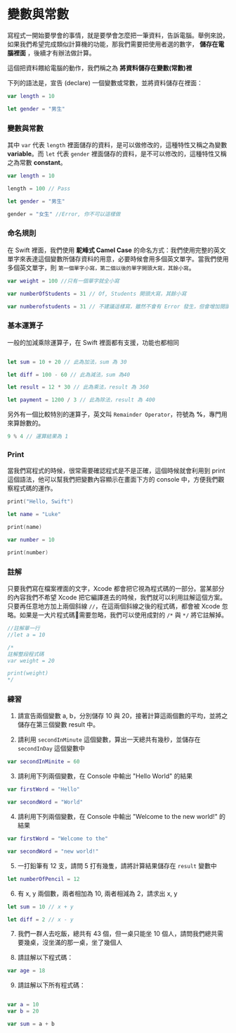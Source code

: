 # 變數與常數

寫程式一開始要學會的事情，就是要學會怎麼把一筆資料，告訴電腦。舉例來說，如果我們希望完成類似計算機的功能，那我們需要把使用者選的數字， **儲存在電腦裡面** ，後續才有辦法做計算。

這個把資料餵給電腦的動作，我們稱之為 **將資料儲存在變數(常數)裡**

下列的語法是，宣告 (declare) 一個變數或常數，並將資料儲存在裡面：

```swift
var length = 10

let gender = "男生"
```

### 變數與常數
其中 `var` 代表 `length` 裡面儲存的資料，是可以做修改的，這種特性又稱之為變數 **variable**。而 `let` 代表 `gender` 裡面儲存的資料，是不可以修改的，這種特性又稱之為常數 **constant**。

```swift
var length = 10

length = 100 // Pass

let gender = "男生"

gender = "女生" //Error, 你不可以這樣做
```

### 命名規則

在 Swift 裡面，我們使用 **駝峰式 Camel Case** 的命名方式：我們使用完整的英文單字來表達這個變數所儲存資料的用意，必要時候會用多個英文單字。當我們使用多個英文單字，則 `第一個單字小寫，第二個以後的單字開頭大寫，其餘小寫`。

```swift
var weight = 100 //只有一個單字就全小寫

var numberOfStudents = 31 // Of, Students 開頭大寫，其餘小寫

var numberofstudents = 31 // 不建議這樣寫，雖然不會有 Error 發生，但會增加閱讀難度。
```

### 基本運算子

一般的加減乘除運算子，在 Swift 裡面都有支援，功能也都相同

```swift

let sum = 10 + 20 // 此為加法，sum 為 30

let diff = 100 - 60 // 此為減法，sum 為40

let result = 12 * 30 // 此為乘法，result 為 360

let payment = 1200 / 3 // 此為除法，result 為 400

```

另外有一個比較特別的運算子，英文叫 `Remainder Operator`，符號為 **%**，專門用來算餘數的。

```swift
9 % 4 // 運算結果為 1
```

### Print
當我們寫程式的時候，很常需要確認程式是不是正確，這個時候就會利用到 print 這個語法，他可以幫我們把變數內容顯示在畫面下方的 console 中，方便我們觀察程式碼的運作。

```swift
print("Hello, Swift")

let name = "Luke"

print(name)

var number = 10

print(number)
```

### 註解

只要我們寫在檔案裡面的文字，Xcode 都會把它視為程式碼的一部分。當某部分的內容我們不希望 Xcode 把它編譯進去的時候，我們就可以利用註解這個方案。只要再任意地方加上兩個斜線 `//`，在這兩個斜線之後的程式碼，都會被 Xcode 忽略。如果是一大片程式碼需要忽略，我們可以使用成對的 `/*` 與 `*/` 將它註解掉。

```swift
//註解單一行
//let a = 10

/*
註解整段程式碼
var weight = 20

print(weight)
*/
```

### 練習

1. 請宣告兩個變數 a, b，分別儲存 10 與 20，接著計算這兩個數的平均，並將之儲存在第三個變數 result 中。

2. 請利用 `secondInMinute` 這個變數，算出一天總共有幾秒，並儲存在 `secondInDay` 這個變數中

```swift
var secondInMinite = 60
```

3. 請利用下列兩個變數，在 Console 中輸出 "Hello World" 的結果

```swift
var firstWord = "Hello"

var secondWord = "World"
```

4. 請利用下列兩個變數，在 Console 中輸出 "Welcome to the new world!" 的結果

```swift
var firstWord = "Welcome to the"

var secondWord = "new world!"
```

5. 一打鉛筆有 12 支，請問 5 打有幾隻，請將計算結果儲存在 `result` 變數中

```swift
let numberOfPencil = 12
```

6. 有 x, y 兩個數，兩者相加為 10, 兩者相減為 2，請求出 x, y

```swift
let sum = 10 // x + y

let diff = 2 // x - y
```

7. 我們一群人去吃飯，總共有 43 個，但一桌只能坐 10 個人，請問我們總共需要幾桌，沒坐滿的那一桌，坐了幾個人

8. 請註解以下程式碼：

```swift
var age = 18
```

9. 請註解以下所有程式碼：

```swift

var a = 10
var b = 20

var sum = a + b

``` 
